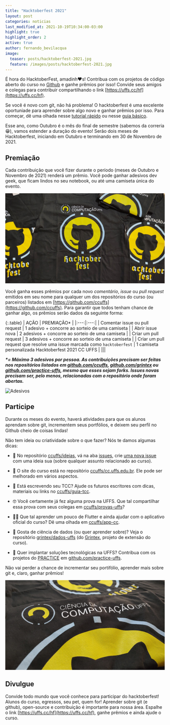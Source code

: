 ```yaml
---
title: "Hacktoberfest 2021"
layout: post
categories: noticias
last_modified_at: 2021-10-19T10:34:00-03:00
highlight: true
highlight_order: 2
active: true
author: fernando_bevilacqua
image:
  teaser: posts/hacktoberfest-2021.jpg
  feature: /images/posts/hacktoberfest-2021.jpg
---
```


É hora do HacktoberFest, amadinh❤️s! Contribua com os projetos de código aberto do curso no [Github](https://github.com) e ganhe prêmios por isso! Convide seus amigos e colegas para contribuir compartilhando o link [https://uffs.cc/hf](https://uffs.cc/hf).

Se você é novo com git, não há problema! O hacktoberfest é uma excelente oportuniade para aprender sobre algo novo e ganhar prêmios por isso. Para começar, dê uma olhada nesse [tutorial rápido](docs/tutorial-git-basico.md) ou nesse [guia básico](https://github.com/mateusKoppe/git-guia-basico).

Esse ano, como Outubro é o mês do final de semestre (sabemos da correria 😁), vamos estender a duração do evento! Serão dois meses de Hacktoberfest, iniciando em Outubro e terminando em 30 de Novembro de 2021.

## Premiação

Cada contribuição que você fizer durante o período (meses de Outubro e Novembro de 2021) renderá um prêmio. Você pode ganhar adesivos dev geek, que ficam lindos no seu notebook, ou até uma camiseta única do evento.

![Camisetas](/images/posts/camiseta-hf2021.jpg)

Você ganha esses prêmios por cada novo _comentário_, _issue_ ou _pull request_ emitidos em seu nome para qualquer um dos repositórios do curso (ou parceiros) listados em [https://github.com/ccuffs](https://github.com/ccuffs). Para  garantir  que  todos  tenham  chance  de  ganhar  algo,  os  prêmios  serão  dados da seguinte forma: 

{:.table}
| AÇÃO  | PREMIAÇÃO* |
|:---:|:---:|
| Comentar issue ou pull request | 1 adesivo + concorre ao sorteio de uma camiseta |
| Abrir issue nova  | 2 adesivos + concorre ao sorteio de uma camiseta |
| Criar um pull request  | 3 adesivos + concorre ao sorteio de uma camiseta |
| Criar um pull request que resolve uma issue marcada como `hacktoberfest` | 1 camiseta personalizada Hacktoberfest 2021 CC UFFS |
|||

___*= Máximo 3 adesivos por pessoa. As contribuições precisam ser feitas nos repositórios listados em [github.com/ccuffs](https://github.com/ccuffs), [github.com/grintex](https://github.com/grintex) ou [github.com/practice-uffs](https://github.com/practice-uffs), mesmo que esses sejam forks. Issues novas precisam ser, pelo menos, relacionadas com o repositório onde foram abertas.___


![Adesivos](/images/posts/stickers.png)

## Participe

Durante os meses do evento, haverá atividades para que os alunos aprendam sobre git, incrementem seus portfólios, e deixem seu perﬁl no Github cheio de coisas lindas! 

Não tem ideia ou criatividade sobre o que fazer? Nós te damos algumas dicas:

* 🥳 No repositório [ccuffs/ideias](http://github.com/ccuffs/ideias), vá na aba [issues](https://github.com/ccuffs/ideias/issues), crie [uma nova issue](https://github.com/ccuffs/ideias/issues/new) com uma ideia sua (sobre qualquer assunto relacionado ao curso).

* 🚀 O site do curso está no repositório [ccuffs/cc.uffs.edu.br](http://github.com/ccuffs/cc.uffs.edu.br). Ele pode ser melhorado em vários aspectos. 

* 📝 Está escrevendo seu TCC? Ajude os futuros escritores com dicas, materiais ou links no [ccuffs/guia-tcc](https://github.com/ccuffs/guia-tcc). 

* 🤓 Você certamente já fez alguma prova na UFFS. Que tal compartilhar essa prova com seus colegas em [ccuffs/provas-uffs](http://github.com/ccuffs/provas-uffs)? 

* 👩‍💻 Que tal aprender um pouco de Flutter e ainda ajudar com o aplicativo oficial do curso? Dê uma olhada em [ccuffs/app-cc](https://github.com/ccuffs/app-cc/). 

* 🎲 Gosta de ciência de dados (ou quer aprender sobre)? Veja o repositório [grintex/dados-uffs](https://github.com/grintex/dados-uffs) (do [Grintex](https://grintex.uffs.cc), projeto de extensão do curso). 

* 🤘 Quer implantar soluções tecnológicas na UFFS?  Contribua com os projetos do [PRACTICE](https://practice.uffs.edu.br) em [github.com/practice-uffs](https://github.com/practice-uffs).

Não vai perder a chance de incrementar seu portifólio, aprender mais sobre git e, claro, ganhar prêmios!

![Camisetas](/images/posts/camisetas-hf2021.jpg)

## Divulgue

Convide todo mundo que você conhece para participar do hacktoberfest! Alunos do curso, egressos, seu pet, quem for! Aprender sobre git (e github), open-source e contribuição é importante para nossa área. Espalhe o link [https://uffs.cc/hf](https://uffs.cc/hf), ganhe prêmios e ainda ajude o curso.
